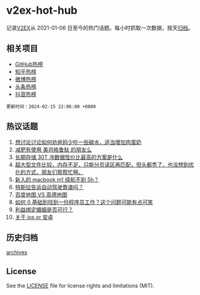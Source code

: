 # v2ex-hot-hub

 记录[V2EX](https://www.v2ex.com/)从 2021-01-06 日至今的热门话题。每小时抓取一次数据，按天[归档](archives)。
 
 ## 相关项目

- [GitHub热榜](https://github.com/snaildev/github-hot-hub)
- [知乎热榜](https://github.com/snaildev/zhihu-hot-hub)
- [微博热榜](https://github.com/snaildev/weibo-hot-hub)
- [头条热榜](https://github.com/snaildev/toutiao-hot-hub)
- [抖音热榜](https://github.com/snaildev/douyin-hot-hub)


 `更新时间：2024-02-15 22:06:00 +0800`

## 热议话题

1. [想讨论讨论如何劝爸妈少吃一些碳水，适当增加肉蛋奶](https://www.v2ex.com/t/1015676)
1. [减肥有使用 美司格鲁肽 的朋友么](https://www.v2ex.com/t/1015678)
1. [长期存储 30T 冷数据性价比最高的方案是什么](https://www.v2ex.com/t/1015673)
1. [超大型文件比较，内存不足，只能分页读区再匹配，但头都秃了，也没想到优化的方式，朋友们帮帮忙啊。](https://www.v2ex.com/t/1015733)
1. [新入的 macbook m1 续航不到 5h？](https://www.v2ex.com/t/1015666)
1. [特斯拉告诉自动驾驶靠谱吗？](https://www.v2ex.com/t/1015687)
1. [百度地图 VS 高德地图](https://www.v2ex.com/t/1015695)
1. [如何 0 基础到找到一份程序员工作？这个问题可能有点可笑](https://www.v2ex.com/t/1015757)
1. [利益绑定婚姻是否可行？](https://www.v2ex.com/t/1015705)
1. [关于 ios or 安卓](https://www.v2ex.com/t/1015660)

## 历史归档

[archives](archives)

## License

See the [LICENSE](LICENSE) file for license rights and limitations (MIT).
